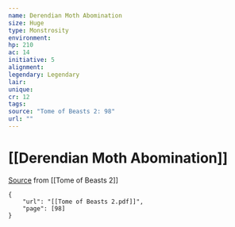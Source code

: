 ```yaml
---
name: Derendian Moth Abomination
size: Huge
type: Monstrosity
environment: 
hp: 210
ac: 14
initiative: 5
alignment: 
legendary: Legendary
lair: 
unique: 
cr: 12
tags: 
source: "Tome of Beasts 2: 98"
url: ""
---
```

# [[Derendian Moth Abomination]]

[Source](zotero://open-pdf/library/items/9UQIAB6R?page=98) from [[Tome of Beasts 2]]

```pdf
{
	"url": "[[Tome of Beasts 2.pdf]]",
	"page": [98]
}
```

